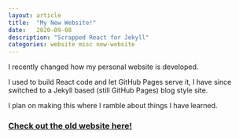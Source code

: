 ```yaml
---
layout: article
title:  "My New Website!"
date:   2020-09-08
description: "Scrapped React for Jekyll"
categories: website misc new-website
---
```


I recently changed how my personal website is developed. 

I used to build React code and let GitHub Pages serve it, I have since switched to a Jekyll based (still GitHub Pages) blog style site.

I plan on making this where I ramble about things I have learned.

### [Check out the old website here!](https://old.mattoestreich.com)
